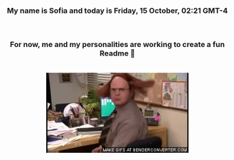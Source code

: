 


<div align="center">
<h3 >My name is Sofia and today is Friday, 15 October, 02:21 GMT-4</h3><br>
<h3 >For now, me and my personalities are working to create a fun Readme 👋
</h3><br>
<img src='img/dwight.gif' alt='working...'/>
</div>
